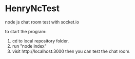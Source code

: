 # HenryNcTest
node js chat room test with socket.io

to start the program:
1. cd to local repository folder. 
2. run "node index"
3. visit http://localhost:3000
   then you can test the chat room. 
